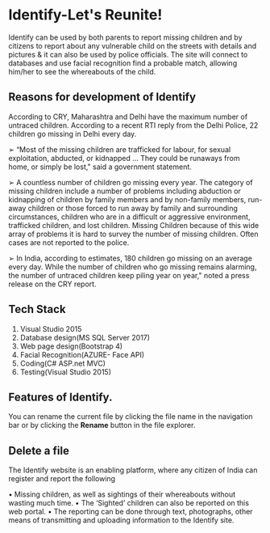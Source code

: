 # Identify-Let's Reunite!

Identify can be used by both parents to report missing children and by citizens to report about any vulnerable child on the streets with details and pictures & it can also be used by police officials. The site will connect to databases and use facial recognition find a probable match, allowing him/her to see the whereabouts of the child.


## Reasons for development of Identify
According to CRY, Maharashtra and Delhi have the maximum number of untraced children. According to a recent RTI reply from the Delhi Police, 22 children go missing in Delhi every day.

➢ “Most of the missing children are trafficked for labour, for sexual exploitation, abducted, or kidnapped ... They could be runaways from home, or simply be lost," said a government statement.

➢ A countless number of children go missing every year. The category of missing children include a number of problems including abduction or kidnapping of children by family members and by non-family members, run-away children or those forced to run away by family and surrounding circumstances, children who are in a difficult or aggressive environment, trafficked children, and lost children. Missing Children because of this wide array of problems it is hard to survey the number of missing children. Often cases are not reported to the police.

➢ In India, according to estimates, 180 children go missing on an average every day. While the number of children who go missing remains alarming, the number of untraced children keep piling year on year," noted a press release on the CRY report.

## Tech Stack

1. Visual Studio 2015
2. Database design(MS SQL Server 2017)
3. Web page design(Bootstrap 4)
4. Facial Recognition(AZURE- Face API)
5. Coding(C# ASP.net MVC)
6. Testing(Visual Studio 2015)

## Features of Identify.

You can rename the current file by clicking the file name in the navigation bar or by clicking the **Rename** button in the file explorer.

## Delete a file

The Identify website is an enabling platform, where any citizen of India can register and report the following

• Missing children, as well as sightings of their whereabouts without wasting much time.
• The ‘Sighted’ children can also be reported on this web portal.
• The reporting can be done through text, photographs, other means of transmitting and uploading information to the Identify site.
